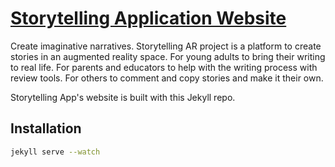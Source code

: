 # [Storytelling Application Website](http://trance-hd.github.io)

Create imaginative narratives. 
Storytelling AR project is a platform to create stories in an augmented reality space.
For young adults to bring their writing to real life. 
For parents and educators to help with the writing process with review tools. 
For others to comment and copy stories and make it their own.

Storytelling App's website is built with this Jekyll repo. 

## Installation

```bash
jekyll serve --watch
```

